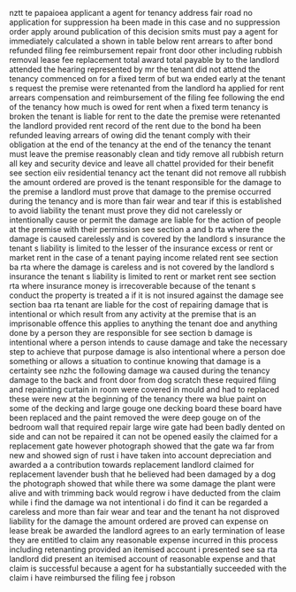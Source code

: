 nztt te papaioea applicant a agent for tenancy address fair road no application for suppression ha been made in this case and no suppression order apply around publication of this decision smits must pay a agent for immediately calculated a shown in table below rent arrears to after bond refunded filing fee reimbursement repair front door other including rubbish removal lease fee replacement total award total payable by to the landlord attended the hearing represented by mr the tenant did not attend the tenancy commenced on for a fixed term of but wa ended early at the tenant s request the premise were retenanted from the landlord ha applied for rent arrears compensation and reimbursement of the filing fee following the end of the tenancy how much is owed for rent when a fixed term tenancy is broken the tenant is liable for rent to the date the premise were retenanted the landlord provided rent record of the rent due to the bond ha been refunded leaving arrears of owing did the tenant comply with their obligation at the end of the tenancy at the end of the tenancy the tenant must leave the premise reasonably clean and tidy remove all rubbish return all key and security device and leave all chattel provided for their benefit see section eiiv residential tenancy act the tenant did not remove all rubbish the amount ordered are proved is the tenant responsible for the damage to the premise a landlord must prove that damage to the premise occurred during the tenancy and is more than fair wear and tear if this is established to avoid liability the tenant must prove they did not carelessly or intentionally cause or permit the damage are liable for the action of people at the premise with their permission see section a and b rta where the damage is caused carelessly and is covered by the landlord s insurance the tenant s liability is limited to the lesser of the insurance excess or rent or market rent in the case of a tenant paying income related rent see section ba rta where the damage is careless and is not covered by the landlord s insurance the tenant s liability is limited to rent or market rent see section rta where insurance money is irrecoverable because of the tenant s conduct the property is treated a if it is not insured against the damage see section baa rta tenant are liable for the cost of repairing damage that is intentional or which result from any activity at the premise that is an imprisonable offence this applies to anything the tenant doe and anything done by a person they are responsible for see section b damage is intentional where a person intends to cause damage and take the necessary step to achieve that purpose damage is also intentional where a person doe something or allows a situation to continue knowing that damage is a certainty see nzhc the following damage wa caused during the tenancy damage to the back and front door from dog scratch these required filing and repainting curtain in room were covered in mould and had to replaced these were new at the beginning of the tenancy there wa blue paint on some of the decking and large gouge one decking board these board have been replaced and the paint removed the were deep gouge on of the bedroom wall that required repair large wire gate had been badly dented on side and can not be repaired it can not be opened easily the claimed for a replacement gate however photograph showed that the gate wa far from new and showed sign of rust i have taken into account depreciation and awarded a a contribution towards replacement landlord claimed for replacement lavender bush that he believed had been damaged by a dog the photograph showed that while there wa some damage the plant were alive and with trimming back would regrow i have deducted from the claim while i find the damage wa not intentional i do find it can be regarded a careless and more than fair wear and tear and the tenant ha not disproved liability for the damage the amount ordered are proved can expense on lease break be awarded the landlord agrees to an early termination of lease they are entitled to claim any reasonable expense incurred in this process including retenanting provided an itemised account i presented see sa rta landlord did present an itemised account of reasonable expense and that claim is successful because a agent for ha substantially succeeded with the claim i have reimbursed the filing fee j robson